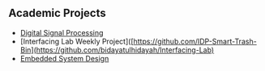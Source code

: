 
## Academic Projects
<!--
| Name                                                               | Subject                   |
| ------------------------------------------------------------------ | ------------------------- |
| [Digital Signal Processing ](https://github.com/bidayatulhidayah/Digital-Signal-Processing)                   |      |
| [Interfacing Lab Weekly Project]([https://github.com/IDP-Smart-Trash-Bin](https://github.com/bidayatulhidayah/Interfacing-Lab)          | Integrated Design Project |
-->

- [Digital Signal Processing ](https://github.com/bidayatulhidayah/Digital-Signal-Processing)                 
- [Interfacing Lab Weekly Project]([https://github.com/IDP-Smart-Trash-Bin](https://github.com/bidayatulhidayah/Interfacing-Lab)
- [Embedded System Design](https://github.com/bidayatulhidayah/Embedded-System-Design)
